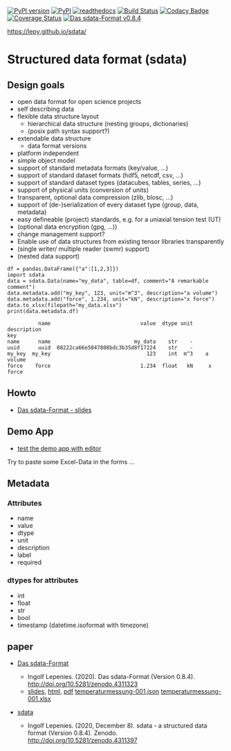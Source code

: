 
[![PyPI version](https://badge.fury.io/py/sdata.svg)](https://badge.fury.io/py/sdata)
[![PyPI](https://img.shields.io/pypi/v/sdata.svg?style=flat-square)](https://pypi.python.org/pypi/sdata/)
[![readthedocs](https://readthedocs.org/projects/sdata/badge/?version=latest)](http://sdata.readthedocs.io/en/latest/) 
[![Build Status](https://travis-ci.org/lepy/sdata.svg?branch=master)](https://travis-ci.org/lepy/sdata)
[![Codacy Badge](https://api.codacy.com/project/badge/Grade/107e46dc4eee4b58a6ef82fce3043a3e)](https://www.codacy.com/app/lepy/sdata?utm_source=github.com&amp;utm_medium=referral&amp;utm_content=lepy/sdata&amp;utm_campaign=Badge_Grade)
[![Coverage Status](https://coveralls.io/repos/github/lepy/sdata/badge.svg?branch=master)](https://coveralls.io/github/lepy/sdata?branch=master)
[![Das sdata-Format v0.8.4](https://zenodo.org/badge/DOI/10.5281/zenodo.4311323.svg)](https://doi.org/10.5281/zenodo.4311323)

https://lepy.github.io/sdata/

# Structured data format (sdata)

## Design goals

* open data format for open science projects
* self describing data
* flexible data structure layout
    * hierarchical data structure (nesting groups, dictionaries)
    * (posix path syntax support?)
* extendable data structure
   * data format versions
* platform independent
* simple object model
* support of standard metadata formats (key/value, ...)
* support of standard dataset formats (hdf5, netcdf, csv, ...)
* support of standard dataset types (datacubes, tables, series, ...)
* support of physical units (conversion of units)
* transparent, optional data compression (zlib, blosc, ...)
* support of (de-)serialization of every dataset type (group, data, metadata)
* easy defineable (project) standards, e.g. for a uniaxial tension test (UT)
* (optional data encryption (gpg, ...))
* change management support?
* Enable use of data structures from existing tensor libraries transparently
* (single writer/ multiple reader (swmr) support)
* (nested data support)

```
df = pandas.DataFrame({"a":[1,2,3]})
import sdata
data = sdata.Data(name="my_data", table=df, comment="A remarkable comment")
data.metadata.add("my_key", 123, unit="m^3", description="a volume")
data.metadata.add("force", 1.234, unit="kN", description="x force")
data.to_xlsx(filepath="my_data.xlsx")
print(data.metadata.df)
```

```
          name                             value  dtype unit description
key                                                                     
name      name                           my_data    str    -            
uuid      uuid  08222ca66e5047808bdc3b35d8f17224    str    -            
my_key  my_key                               123    int  m^3    a volume
force    force                             1.234  float   kN     x force
```
## Howto

  
* [Das sdata-Format - slides](https://lepy.github.io/sdata/ipynb/Das_sdata_Format.slides.html#)


## Demo App

* [test the demo app with editor](https://share.streamlit.io/lepy/sdata_streamlit/main/sdata_editor.py)

Try to paste some Excel-Data in the forms ...


## Metadata

### Attributes

* name
* value
* dtype
* unit
* description
* label
* required

### dtypes for attributes

* int
* float
* str
* bool
* timestamp (datetime.isoformat with timezone)

## paper

* [Das sdata-Format](https://zenodo.org/record/4311323#.X89yo9-YXys)
    * Ingolf Lepenies. (2020). Das sdata-Format (Version 0.8.4). http://doi.org/10.5281/zenodo.4311323 
    * [slides](https://lepy.github.io/sdata/ipynb/Das_sdata_Format.slides.html#),
    [html](https://lepy.github.io/sdata/paper/2020/Das_sdata-Format.html), 
    [pdf](https://lepy.github.io/sdata/paper/2020/Das_sdata-Format.pdf)
    [temperaturmessung-001.json](https://lepy.github.io/sdata/paper/2020/temperaturmessung-001.json)
    [temperaturmessung-001.xlsx](https://lepy.github.io/sdata/paper/2020/temperaturmessung-001.xlsx)
    
* [sdata](https://doi.org/10.5281/zenodo.4311396)
    * Ingolf Lepenies. (2020, December 8). sdata - a structured data format (Version 0.8.4). Zenodo. http://doi.org/10.5281/zenodo.4311397


